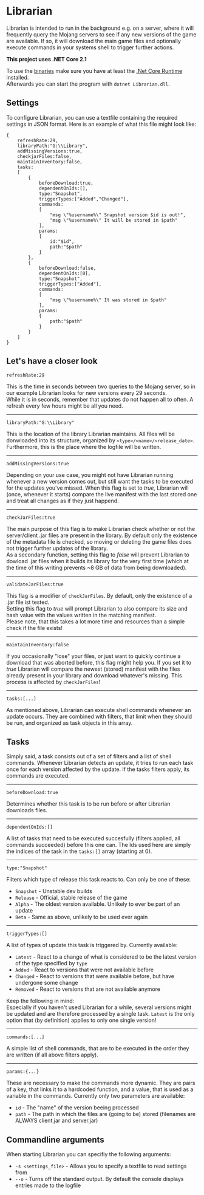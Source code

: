 # Librarian

Librarian is intended to run in the background e.g. on a server,
where it will frequently query the Mojang servers to see if any new versions of the game are available.
If so, it will download the main game files and optionally execute commands in your systems shell
to trigger further actions.

**This project uses .NET Core 2.1**

To use the [binaries](https://github.com/Wubbi/Librarian/releases) make sure you have at least the [.Net Core Runtime](https://dotnet.microsoft.com/download) installed.  
Afterwards you can start the program with `dotnet Librarian.dll`.

## Settings

To configure Librarian, you can use a textfile containing the required settings in JSON format.
Here is an example of what this file might look like:

```JSONiq
{
	refreshRate:29,
	libraryPath:"G:\\Library",
	addMissingVersions:true,
	checkjarFiles:false,
	maintainInventory:false,
	tasks:
	[
		{
			beforeDownload:true,
			dependentOnIds:[],
			type:"Snapshot",
			triggerTypes:["Added","Changed"],
			commands:
			[
				"msg \"%username%\" Snapshot version $id is out!",
				"msg \"%username%\" It will be stored in $path"
			],
			params:
			{
				id:"$id",
				path:"$path"
			}
		},
		{
			beforeDownload:false,
			dependentOnIds:[0],
			type:"Snapshot",
			triggerTypes:["Added"],
			commands:
			[
				"msg \"%username%\" It was stored in $path"
			],
			params:
			{
				path:"$path"
			}
		}
	]
}
```

**Let's have a closer look**
---

```JSONiq
refreshRate:29
```
This is the time in seconds between two queries to the Mojang server, so in our example Librarian looks for new versions every 29 seconds.  
While it is in seconds, remember that updates do not happen all to often. A refresh every few hours might be all you need.

---

```JSONiq
libraryPath:"G:\\Library"
```
This is the location of the library Librarian maintains. All files will be donwloaded into its structure,
organized by `<type>/<name>/<release_date>`.  
Furthermore, this is the place where the logfile will be written.

---

```JSONiq
addMissingVersions:true
```
Depending on your use case, you might not have Librarian running whenever a new version comes out, but still want
the tasks to be executed for the updates you've missed. When this flag is set to *true*, Librarian will (once, whenever it starts) compare the 
live manifest with the last stored one and treat all changes as if they just happend.

---

```JSONiq
checkJarFiles:true
```
The main purpose of this flag is to make Librarian check whether or not the server/client .jar files are present in the library. 
By default only the existence of the metadata file is checked, so moving or deleting the game files does not trigger further updates of the library.  
As a secondary function, setting this flag to *false* will prevent Librarian to dowload .jar files when it builds its library 
for the very first time (which at the time of this writing prevents ~8 GB of data from being downloaded).

---

```JSONiq
validateJarFiles:true
```
This flag is a modifier of `checkJarFiles`. By default, only the existence of a .jar file ist tested.  
Setting this flag to *true* will prompt Librarian to also compare its size and hash value with the values written in the matching manifest.  
Please note, that this takes a lot more time and resources than a simple check if the file exists!

---

```JSONiq
maintainInventory:false
```
If you occasionally "lose" your files, or just want to quickly continue a download that was aborted before, this flag might help you. 
If you set it to *true* Librarian will compare the newest (stored) manifest with the files already present in your library and download whatever's missing. 
This process is affected by `checkJarFiles`!

---

```JSONiq
tasks:[...]
```
As mentioned above, Librarian can execute shell commands whenever an update occurs. They are combined with filters,
that limit when they should be run, and organized as task objects in this array.

## Tasks

Simply said, a task consists out of a set of filters and a list of shell commands.
Whenever Librarian detects an update, it tries to run each task once for each version affected by the update.
If the tasks filters apply, its commands are executed.

---

```JSONiq
beforeDownload:true
```
Determines whether this task is to be run before or after Librarian downloads files.

---

```JSONiq
dependentOnIds:[]
```
A list of tasks that need to be executed succesfully (filters applied, all commands succeeded) before this one can.
The Ids used here are simply the indices of the task in the `tasks:[]` array (starting at 0).

---

```JSONiq
type:"Snapshot"
```
Filters which type of release this task reacts to. Can only be one of these:
- `Snapshot` - Unstable dev builds
- `Release` - Official, stable release of the game
- `Alpha` - The oldest version available. Unlikely to ever be part of an update
- `Beta` - Same as above, unlikely to be used ever again

---

```JSONiq
triggerTypes:[]
```
A list of types of update this task is triggered by. Currently available:
- `Latest` - React to a change of what is considered to be the latest version of the type specified by `type`
- `Added` - React to versions that were not available before
- `Changed` - React to versions that were available before, but have undergone some change
- `Removed` - React to versions that are not available anymore  

Keep the following in mind:  
Especially if you haven't used Librarian for a while, several versions might be updated and are therefore processed by a single task.
`Latest` is the only option that (by definition) applies to only one single version!

---

```JSONiq
commands:[...]
```
A simple list of shell commands, that are to be executed in the order they are written (if all above filters apply).

---

```JSONiq
params:{...}
```
These are necessary to make the commands more dynamic. They are pairs of a key, that links it to a hardcoded function,
and a value, that is used as a variable in the commands. Currently only two parameters are available:
- `id` - The "name" of the version beeing processed
- `path` - The path in which the files are (going to be) stored (filenames are ALWAYS client.jar and server.jar)


## Commandline arguments

When starting Librarian you can specifiy the following arguments:
- `-s <settings_file>` - Allows you to specify a textfile to read settings from
- `--o` - Turns off the standard output. By default the console displays entries made to the logfile

